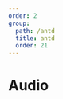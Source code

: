 ```yaml
---
order: 2
group:
  path: /antd
  title: antd
  order: 21
---
```


# Audio

<code src="./_demo.tsx"
  title='测试antd中媒体组件Audio'
  desc='使用自动配置查看效果'
  defaultShowCode=true
/>
